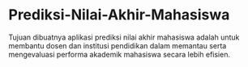 # Prediksi-Nilai-Akhir-Mahasiswa
Tujuan dibuatnya aplikasi prediksi nilai akhir mahasiswa adalah untuk membantu dosen dan institusi pendidikan dalam memantau serta mengevaluasi performa akademik mahasiswa secara lebih efisien. 
